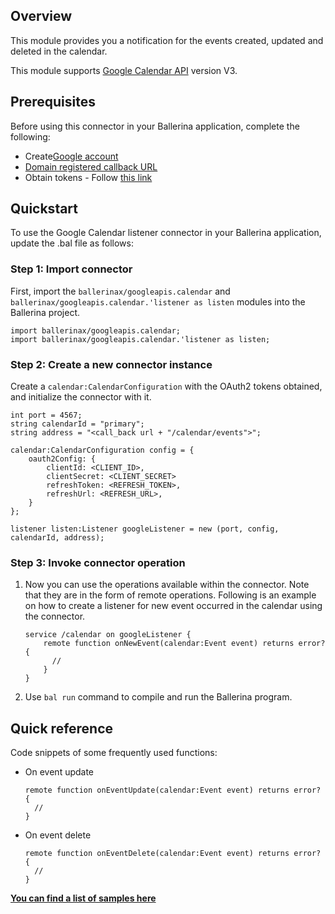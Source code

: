 ## Overview
This module provides you a notification for the events created, updated and deleted in the calendar.

This module supports [Google Calendar API](https://developers.google.com/calendar/api) version V3.

## Prerequisites
Before using this connector in your Ballerina application, complete the following:
- Create[Google account](https://accounts.google.com/signup/v2/webcreateaccount?utm_source=ga-ob-search&utm_medium=google-account&flowName=GlifWebSignIn&flowEntry=SignUp)
- [Domain registered callback URL](https://developers.google.com/calendar/api/guides/push#registering-your-domain)
- Obtain tokens - Follow [this link](https://developers.google.com/identity/protocols/oauth2)

## Quickstart
To use the Google Calendar listener connector in your Ballerina application, update the .bal file as follows:

### Step 1: Import connector
First, import the `ballerinax/googleapis.calendar` and `ballerinax/googleapis.calendar.'listener as listen` modules into the Ballerina project.

```ballerina
import ballerinax/googleapis.calendar;
import ballerinax/googleapis.calendar.'listener as listen;
```

### Step 2: Create a new connector instance
Create a `calendar:CalendarConfiguration` with the OAuth2 tokens obtained, and initialize the connector with it.

```ballerina
int port = 4567;
string calendarId = "primary";
string address = "<call_back url + "/calendar/events">";

calendar:CalendarConfiguration config = {
    oauth2Config: {
        clientId: <CLIENT_ID>,
        clientSecret: <CLIENT_SECRET>
        refreshToken: <REFRESH_TOKEN>,
        refreshUrl: <REFRESH_URL>,   
    }
};

listener listen:Listener googleListener = new (port, config, calendarId, address);
```

### Step 3: Invoke connector operation
1. Now you can use the operations available within the connector. Note that they are in the form of remote operations.
Following is an example on how to create a listener for new event occurred in the calendar using the connector.
    ```ballerina
    service /calendar on googleListener {
        remote function onNewEvent(calendar:Event event) returns error? {
          //
        }
    }
    ```
  2. Use `bal run` command to compile and run the Ballerina program.

## Quick reference
Code snippets of some frequently used functions: 

- On event update
  ```ballerina
  remote function onEventUpdate(calendar:Event event) returns error? {
    //
  }
  ```

- On event delete
  ```ballerina
  remote function onEventDelete(calendar:Event event) returns error? {
    //
  }
  ```
 
**[You can find a list of samples here](https://github.com/ballerina-platform/module-ballerinax-googleapis.calendar/tree/master/samples)**
